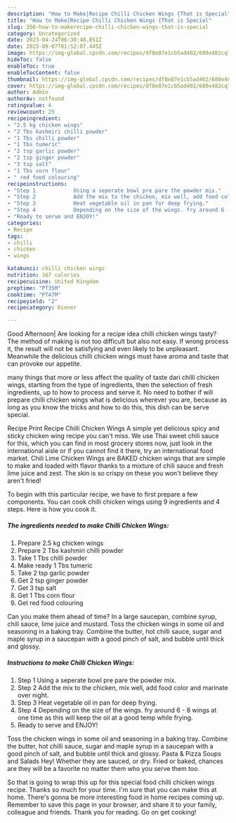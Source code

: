 ```yaml
---
description: "How to Make|Recipe Chilli Chicken Wings {That is Special"
title: "How to Make|Recipe Chilli Chicken Wings {That is Special"
slug: 350-how-to-makerecipe-chilli-chicken-wings-that-is-special
category: Uncategorized
date: 2023-04-24T06:30:48.851Z
date: 2023-09-07T01:52:07.445Z
image: https://img-global.cpcdn.com/recipes/df8e87e1cb5ad402/680x482cq70/chilli-chicken-wings-recipe-main-photo.jpg
hideToc: false
enableToc: true
enableTocContent: false
thumbnail: https://img-global.cpcdn.com/recipes/df8e87e1cb5ad402/680x482cq70/chilli-chicken-wings-recipe-main-photo.jpg
cover: https://img-global.cpcdn.com/recipes/df8e87e1cb5ad402/680x482cq70/chilli-chicken-wings-recipe-main-photo.jpg
author: Admin
authorAv: notfound
ratingvalue: 4
reviewcount: 25
recipeingredient:
- "2.5 kg chicken wings"
- "2 Tbs kashmiri chilli powder"
- "1 Tbs chilli powder"
- "1 Tbs tumeric"
- "2 tsp garlic powder"
- "2 tsp ginger powder"
- "3 tsp salt"
- "1 Tbs corn flour"
- " red food colouring"
recipeinstructions:
- "Step 1            Using a seperate bowl pre pare the powder mix."
- "Step 2            Add the mix to the chicken, mix well, add food color and marinate over night."
- "Step 3            Heat vegetable oil in pan for deep frying."
- "Step 4            Depending on the size of the wings. fry around 6 - 8 wings at one time as this will keep the oil at a good temp while frying."
- "Ready to serve and ENJOY!"
categories:
- Recipe
tags:
- chilli
- chicken
- wings

katakunci: chilli chicken wings 
nutrition: 167 calories
recipecuisine: United Kingdom
preptime: "PT35M"
cooktime: "PT47M"
recipeyield: "2"
recipecategory: Dinner

---
```



Good Afternoon| Are looking for a recipe idea chilli chicken wings tasty? The method of making is not too difficult but also not easy. If wrong process it, the result will not be satisfying and even likely to be unpleasant. Meanwhile the delicious chilli chicken wings must have aroma and taste that can provoke our appetite.






many things that more or less affect the quality of taste dari chilli chicken wings, starting from the type of ingredients, then the selection of fresh ingredients, up to how to process and serve it. No need to bother if will prepare chilli chicken wings what is delicious wherever you are, because as long as you know the tricks and how to do this, this dish can be serve special.


Recipe Print Recipe Chilli Chicken Wings A simple yet delicious spicy and sticky chicken wing recipe you can&#39;t miss. We use Thai sweet chili sauce for this, which you can find in most grocery stores now, just look in the international aisle or if you cannot find it there, try an international food market. Chili Lime Chicken Wings are BAKED chicken wings that are simple to make and loaded with flavor thanks to a mixture of chili sauce and fresh lime juice and zest. The skin is so crispy on these you won&#39;t believe they aren&#39;t fried!


To begin with this particular recipe, we have to first prepare a few components. You can cook chilli chicken wings using 9 ingredients and 4 steps. Here is how you cook it.

<!--inarticleads1-->

##### The ingredients needed to make Chilli Chicken Wings:

1. Prepare 2.5 kg chicken wings
1. Prepare 2 Tbs kashmiri chilli powder
1. Take 1 Tbs chilli powder
1. Make ready 1 Tbs tumeric
1. Take 2 tsp garlic powder
1. Get 2 tsp ginger powder
1. Get 3 tsp salt
1. Get 1 Tbs corn flour
1. Get  red food colouring


Can you make them ahead of time? In a large saucepan, combine syrup, chili sauce, lime juice and mustard. Toss the chicken wings in some oil and seasoning in a baking tray. Combine the butter, hot chilli sauce, sugar and maple syrup in a saucepan with a good pinch of salt, and bubble until thick and glossy. 

<!--inarticleads2-->

##### Instructions to make Chilli Chicken Wings:

1. Step 1            Using a seperate bowl pre pare the powder mix.
1. Step 2            Add the mix to the chicken, mix well, add food color and marinate over night.
1. Step 3            Heat vegetable oil in pan for deep frying.
1. Step 4            Depending on the size of the wings. fry around 6 - 8 wings at one time as this will keep the oil at a good temp while frying.
1. Ready to serve and ENJOY!

Toss the chicken wings in some oil and seasoning in a baking tray. Combine the butter, hot chilli sauce, sugar and maple syrup in a saucepan with a good pinch of salt, and bubble until thick and glossy. Pasta &amp; Pizza Soups and Salads Hey! Whether they are sauced, or dry. Fried or baked, chances are they will be a favorite no matter them who you serve them too. 

So that is going to wrap this up for this special food chilli chicken wings recipe. Thanks so much for your time. I'm sure that you can make this at home. There's gonna be more interesting food in home recipes coming up. Remember to save this page in your browser, and share it to your family, colleague and friends. Thank you for reading. Go on get cooking!
